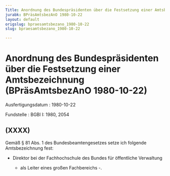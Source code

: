 ```yaml
---
Title: Anordnung des Bundespräsidenten über die Festsetzung einer Amtsbezeichnung
jurabk: BPräsAmtsbezAnO 1980-10-22
layout: default
origslug: bpraesamtsbezano_1980-10-22
slug: bpraesamtsbezano_1980-10-22

---
```


# Anordnung des Bundespräsidenten über die Festsetzung einer Amtsbezeichnung (BPräsAmtsbezAnO 1980-10-22)

Ausfertigungsdatum
:   1980-10-22

Fundstelle
:   BGBl I: 1980, 2054



## (XXXX)

Gemäß § 81 Abs. 1 des Bundesbeamtengesetzes setze ich folgende
Amtsbezeichnung fest:

*   Direktor bei der Fachhochschule des Bundes für öffentliche Verwaltung

    - als Leiter eines großen Fachbereichs -.




